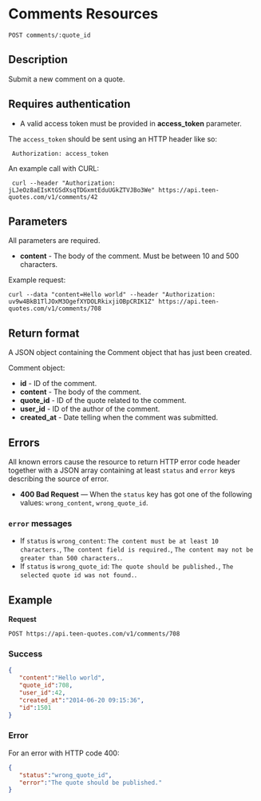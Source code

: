 # Comments Resources

    POST comments/:quote_id

## Description
Submit a new comment on a quote.

## Requires authentication
* A valid access token must be provided in **access_token** parameter.

The `access_token` should be sent using an HTTP header like so:

     Authorization: access_token

An example call with CURL:

     curl --header "Authorization: jLJeOz8aEIsKtGSdXsqTDGxmtEduUGkZTVJBo3We" https://api.teen-quotes.com/v1/comments/42

## Parameters
All parameters are required.

- **content** - The body of the comment. Must be between 10 and 500 characters.

Example request:

    curl --data "content=Hello world" --header "Authorization: uv9w4BkB1TlJOxM3OgefXYDOLRkixjiOBpCRIK1Z" https://api.teen-quotes.com/v1/comments/708

## Return format
A JSON object containing the Comment object that has just been created.

Comment object:

- **id** - ID of the comment.
- **content** - The body of the comment.
- **quote_id** - ID of the quote related to the comment.
- **user_id** - ID of the author of the comment.
- **created_at** - Date telling when the comment was submitted.

## Errors
All known errors cause the resource to return HTTP error code header together with a JSON array containing at least `status` and `error` keys describing the source of error.

- **400 Bad Request** — When the `status` key has got one of the following values: `wrong_content`, `wrong_quote_id`.

### `error` messages
- If `status` is `wrong_content`: `The content must be at least 10 characters.`, `The content field is required.`, `The content may not be greater than 500 characters.`.
- If `status` is `wrong_quote_id`: `The quote should be published.`, `The selected quote id was not found.`.

## Example
**Request**

    POST https://api.teen-quotes.com/v1/comments/708

### Success
``` json
{
   "content":"Hello world",
   "quote_id":708,
   "user_id":42,
   "created_at":"2014-06-20 09:15:36",
   "id":1501
}
```

### Error
For an error with HTTP code 400:
``` json
{
   "status":"wrong_quote_id",
   "error":"The quote should be published."
}
```